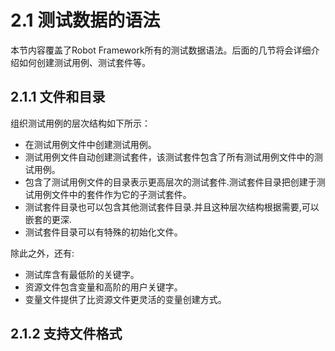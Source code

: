 # 2.1 测试数据的语法

本节内容覆盖了Robot Framework所有的测试数据语法。后面的几节将会详细介绍如何创建测试用例、测试套件等。

## 2.1.1 文件和目录

组织测试用例的层次结构如下所示：

* 在测试用例文件中创建测试用例。
* 测试用例文件自动创建测试套件，该测试套件包含了所有测试用例文件中的测试用例。
* 包含了测试用例文件的目录表示更高层次的测试套件.测试套件目录把创建于测试用例文件中的套件作为它的子测试套件。
* 测试套件目录也可以包含其他测试套件目录.并且这种层次结构根据需要,可以嵌套的更深.
* 测试套件目录可以有特殊的初始化文件。

除此之外，还有:

* 测试库含有最低阶的关键字。
* 资源文件包含变量和高阶的用户关键字。
* 变量文件提供了比资源文件更灵活的变量创建方式。

## 2.1.2 支持文件格式